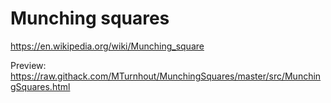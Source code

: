# Munching squares

https://en.wikipedia.org/wiki/Munching_square

Preview:
https://raw.githack.com/MTurnhout/MunchingSquares/master/src/MunchingSquares.html
